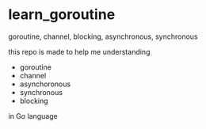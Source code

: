 # learn_goroutine
goroutine, channel, blocking, asynchronous, synchronous

this repo is made to help me understanding 
 - goroutine
 - channel
 - asynchoronous
 - synchronous 
 - blocking

in Go language
